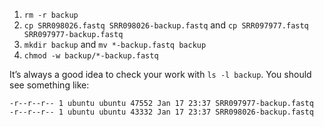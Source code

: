 1. `rm -r backup`
2. `cp SRR098026.fastq SRR098026-backup.fastq` and `cp SRR097977.fastq SRR097977-backup.fastq`
3. `mkdir backup` and `mv *-backup.fastq backup`
4. `chmod -w backup/*-backup.fastq`

It’s always a good idea to check your work with `ls -l backup`. You should see something like:

```
-r--r--r-- 1 ubuntu ubuntu 47552 Jan 17 23:37 SRR097977-backup.fastq
-r--r--r-- 1 ubuntu ubuntu 43332 Jan 17 23:37 SRR098026-backup.fastq
```
